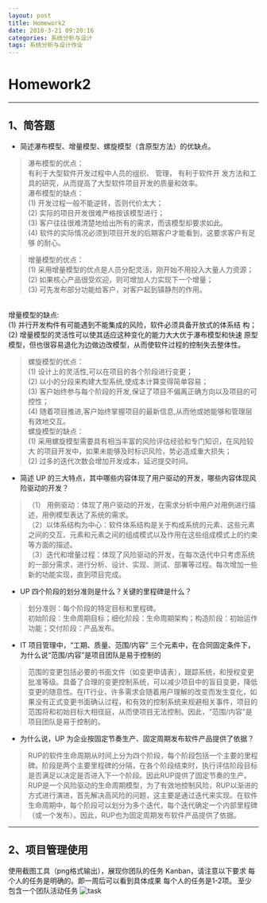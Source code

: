 ```yaml
---
layout: post
title: Homework2
date: 2018-3-21 09:20:16
categories: 系统分析与设计
tags: 系统分析与设计作业
---
```


    
# Homework2
*****
## 1、简答题
* 简述瀑布模型、增量模型、螺旋模型（含原型方法）的优缺点。
>瀑布模型的优点：</br>
有利于大型软件开发过程中人员的组织、
管理，
有利于软件开
发方法和工具的研究，从而提高了大型软件项目开发的质量和效率。</br>
 瀑布模型的缺点：</br>
(1) 开发过程一般不能逆转，否则代价太大；
</br>(2) 实际的项目开发很难严格按该模型进行；
</br>(3) 客户往往很难清楚地给出所有的需求，而该模型却要求如此。
</br>(4) 软件的实际情况必须到项目开发的后期客户才能看到，这要求客户有足够
的耐心。

>增量模型的优点：</br>(1) 采用增量模型的优点是人员分配灵活，刚开始不用投入大量人力资源；
</br>(2) 如果核心产品很受欢迎，则可增加人力实现下一个增量；</br>
(3) 可先发布部分功能给客户，对客户起到镇静剂的作用。
</br>
增量模型的缺点:</br>
(1) 并行开发构件有可能遇到不能集成的风险，软件必须具备开放式的体系结
构；</br>
(2) 增量模型的灵活性可以使其适应这种变化的能力大大优于瀑布模型和快速
原型模型，但也很容易退化为边做边改模型，从而使软件过程的控制失去整体性。
 
>螺旋模型的优点：</br>(1) 设计上的灵活性,可以在项目的各个阶段进行变更；
 </br>(2) 以小的分段来构建大型系统,使成本计算变得简单容易；</br>(3) 客户始终参与每个阶段的开发,保证了项目不偏离正确方向以及项目的可控性；</br>(4) 随着项目推进,客户始终掌握项目的最新信息,从而他或她能够和管理层有效地交互。</br>
螺旋模型的缺点：</br>(1) 采用螺旋模型需要具有相当丰富的风险评估经验和专门知识，在风险较大
的项目开发中，如果未能够及时标识风险，势必造成重大损失；</br>(2) 过多的迭代次数会增加开发成本，延迟提交时间。

* 简述 UP 的三大特点，其中哪些内容体现了用户驱动的开发，哪些内容体现风险驱动的开发？
> （1） 用例驱动：体现了用户驱动的开发，在需求分析中用户对用例进行描述，用例模型表达了系统的需求。</br>（2）以体系结构为中心：软件体系结构是关于构成系统的元素、这些元素之间的交互、元素和元素之间的组成模式以及作用在这些组成模式上的约束等方面的描述。</br>（3）迭代和增量过程：体现了风险驱动的开发，在每次迭代中只考虑系统的一部分需求，进行分析、设计、实现、测试、部署等过程。每次增加一些新的功能实现，直到项目完成。

* UP 四个阶段的划分准则是什么？关键的里程碑是什么？
> 划分准则：每个阶段的特定目标和里程碑。</br>初始阶段：生命周期目标；细化阶段：生命周期架构；构造阶段：初始运作功能；交付阶段：产品发布。

* IT 项目管理中，“工期、质量、范围/内容” 三个元素中，在合同固定条件下，为什么说“范围/内容”是项目团队是易于控制的
> 范围的变更包括必要的书面文件（如变更申请表），跟踪系统，和授权变更批准等级。具备了合理的变更控制系统，可以减少项目中的盲目变更，降低变更的随意性。在IT行业，许多需求会随着用户理解的改变而发生变化，如果没有正式变更书面确认过程，和有效的控制系统来规避相关事件，项目的范围将和初始目标大相径庭，从而使项目无法控制。因此，“范围/内容”是项目团队是易于控制的。

* 为什么说，UP 为企业按固定节奏生产、固定周期发布软件产品提供了依据？
> RUP的软件生命周期从时间上分为四个阶段，每个阶段包括一个主要的里程碑。阶段是两个主要里程碑的分隔，在各个阶段结束时，执行评估阶段目标是否满足以决定是否进入下一个阶段。因此RUP提供了固定节奏的生产。 </br>RUP是一个风险驱动的生命周期模型，为了有效地控制风险，RUP以渐进的方式进行演进，首先解决高风险的问题，这主要是通过迭代来实现。在软件生命周期中，每个阶段可以划分为多个迭代，每个迭代确定一个内部里程碑（或一个发布）。因此，RUP也为固定周期发布软件产品提供了依据。

*****
## 2、项目管理使用

使用截图工具（png格式输出），展现你团队的任务 Kanban，请注意以下要求 
每个人的任务是明确的。即一周后可以看到具体成果
每个人的任务是1-2项。
至少包含一个团队活动任务
![task](https://s1.ax1x.com/2018/03/21/97wZeP.png)
